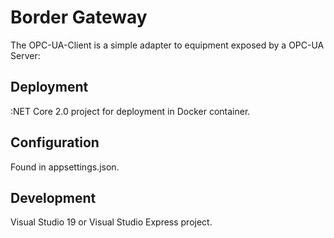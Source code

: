 # Border Gateway


The OPC-UA-Client is a simple adapter to equipment exposed by a OPC-UA Server:


## Deployment 

:NET Core 2.0 project for deployment in Docker container.

## Configuration

Found in appsettings.json.

## Development

Visual Studio 19 or Visual Studio Express project.


